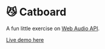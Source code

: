 # 😼 Catboard

A fun little exercise on [Web Audio API](https://developer.mozilla.org/en-US/docs/Web/API/Web_Audio_API).

[Live demo here](https://catboarding.netlify.app)
